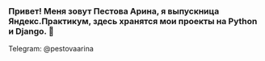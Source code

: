 ### Привет! Меня зовут Пестова Арина, я выпускница Яндекс.Практикум, здесь хранятся мои проекты на Python и Django. 👋

Telegram: @pestovaarina
